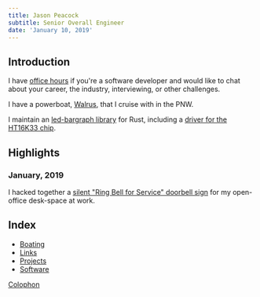 ```yaml
---
title: Jason Peacock
subtitle: Senior Overall Engineer
date: 'January 10, 2019'
---
```


## Introduction

I have [office hours](office-hours) if you're a software developer and would like to chat about your career, the industry, interviewing, or other challenges.

I have a powerboat, [Walrus](boating/walrus), that I cruise with in the PNW.

I maintain an [led-bargraph library](software/led-bargraph) for Rust, including a [driver for the HT16K33 chip](software/ht16k33).

## Highlights

### January, 2019

I hacked together a [silent "Ring Bell for Service" doorbell sign](projects/silent-ring-bell-for-service) for my open-office desk-space at work.

## Index

* [Boating](boating)
* [Links](links)
* [Projects](projects)
* [Software](software)

[Colophon](colophon)
